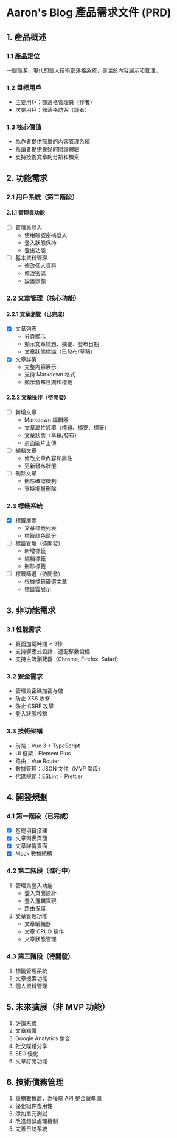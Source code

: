 # Aaron's Blog 產品需求文件 (PRD)

## 1. 產品概述

### 1.1 產品定位
一個簡潔、現代的個人技術部落格系統，專注於內容展示和管理。

### 1.2 目標用戶
- 主要用戶：部落格管理員（作者）
- 次要用戶：部落格訪客（讀者）

### 1.3 核心價值
- 為作者提供簡單的內容管理系統
- 為讀者提供良好的閱讀體驗
- 支持技術文章的分類和檢索

## 2. 功能需求

### 2.1 用戶系統（第二階段）
#### 2.1.1 管理員功能
- [ ] 管理員登入
  - 使用帳號密碼登入
  - 登入狀態保持
  - 登出功能
- [ ] 基本資料管理
  - 修改個人資料
  - 修改密碼
  - 設置頭像

### 2.2 文章管理（核心功能）
#### 2.2.1 文章瀏覽（已完成）
- [x] 文章列表
  - 分頁顯示
  - 顯示文章標題、摘要、發布日期
  - 文章狀態標識（已發布/草稿）
- [x] 文章詳情
  - 完整內容展示
  - 支持 Markdown 格式
  - 顯示發布日期和標籤

#### 2.2.2 文章操作（待開發）
- [ ] 新增文章
  - Markdown 編輯器
  - 文章屬性設置（標題、摘要、標籤）
  - 文章狀態（草稿/發布）
  - 封面圖片上傳
- [ ] 編輯文章
  - 修改文章內容和屬性
  - 更新發布狀態
- [ ] 刪除文章
  - 刪除確認機制
  - 支持批量刪除

### 2.3 標籤系統
- [x] 標籤展示
  - 文章標籤列表
  - 標籤顏色區分
- [ ] 標籤管理（待開發）
  - 新增標籤
  - 編輯標籤
  - 刪除標籤
- [ ] 標籤篩選（待開發）
  - 根據標籤篩選文章
  - 標籤雲展示

## 3. 非功能需求

### 3.1 性能需求
- 頁面加載時間 < 3秒
- 支持響應式設計，適配移動設備
- 支持主流瀏覽器（Chrome, Firefox, Safari）

### 3.2 安全需求
- 管理員密碼加密存儲
- 防止 XSS 攻擊
- 防止 CSRF 攻擊
- 登入狀態校驗

### 3.3 技術架構
- 前端：Vue 3 + TypeScript
- UI 框架：Element Plus
- 路由：Vue Router
- 數據管理：JSON 文件（MVP 階段）
- 代碼規範：ESLint + Prettier

## 4. 開發規劃

### 4.1 第一階段（已完成）
- [x] 基礎項目搭建
- [x] 文章列表頁面
- [x] 文章詳情頁面
- [x] Mock 數據結構

### 4.2 第二階段（進行中）
1. 管理員登入功能
   - 登入頁面設計
   - 登入邏輯實現
   - 路由保護
2. 文章管理功能
   - 文章編輯器
   - 文章 CRUD 操作
   - 文章狀態管理

### 4.3 第三階段（待開發）
1. 標籤管理系統
2. 文章搜索功能
3. 個人資料管理

## 5. 未來擴展（非 MVP 功能）
1. 評論系統
2. 文章點讚
3. Google Analytics 整合
4. 社交媒體分享
5. SEO 優化
6. 文章訂閱功能

## 6. 技術債務管理
1. 重構數據層，為後端 API 整合做準備
2. 優化組件復用性
3. 添加單元測試
4. 改進錯誤處理機制
5. 完善日誌系統 